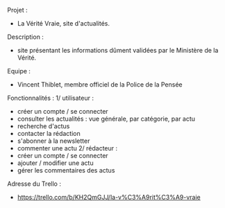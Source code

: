 Projet :
- La Vérité Vraie, site d'actualités.

Description :
- site présentant les informations dûment validées par le Ministère de la Vérité.

Equipe :
- Vincent Thiblet, membre officiel de la Police de la Pensée

Fonctionnalités :
1/ utilisateur :
- créer un compte / se connecter
- consulter les actualités : vue générale, par catégorie, par actu
- recherche d'actus
- contacter la rédaction
- s'abonner à la newsletter
- commenter une actu
2/ rédacteur :
- créer un compte / se connecter
- ajouter / modifier une actu
- gérer les commentaires des actus

Adresse du Trello :
- https://trello.com/b/KH2QmGJJ/la-v%C3%A9rit%C3%A9-vraie

